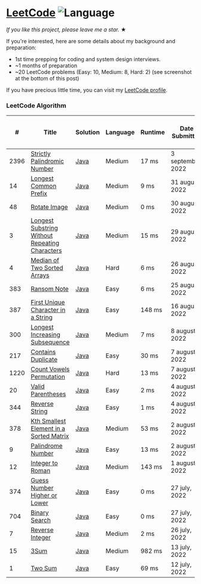# [LeetCode](https://leetcode.com/problemset/algorithms/) ![Language](https://img.shields.io/badge/language-Java-blue.svg)

_If you like this project, please leave me a star._ &#9733;<br>

If you're interested, here are some details about my background and preparation:
- 1st time prepping for coding and system design interviews.
- ~1 months of preparation
- ~20 LeetCode problems (Easy: 10, Medium: 8, Hard: 2) (see screenshot at the bottom of this post)

If you have precious little time, you can visit my [LeetCode profile](https://leetcode.com/shawonlodh/).

### LeetCode Algorithm

| #   | Title | Solution | Language | Runtime | Date Submitted  | Basic idea (One line) |
|-----| ----- | -------- |----------|---------|-----------------| --------------------- |
| 2396  |[Strictly Palindromic Number](https://leetcode.com/problems/strictly-palindromic-number/) | [Java](https://github.com/Shawon-Lodh/LeetCode_solves/blob/master/src/StrictlyPalindromicNumber.java) | Medium     | 17 ms    | 3 september, 2022 | ... |
| 14  |[Longest Common Prefix](https://leetcode.com/problems/longest-common-prefix/) | [Java](https://github.com/Shawon-Lodh/LeetCode_solves/blob/master/src/LongestCommonPrefix.java) | Medium     | 9 ms    | 31 august, 2022 | ... |
| 48  |[Rotate Image](https://leetcode.com/problems/rotate-image/) | [Java](https://github.com/Shawon-Lodh/LeetCode_solves/blob/master/src/RotateImage.java) | Medium     | 0 ms    | 30 august, 2022 | ... |
| 3   |[Longest Substring Without Repeating Characters](https://leetcode.com/problems/longest-substring-without-repeating-characters/) | [Java](https://github.com/Shawon-Lodh/LeetCode_solves/blob/master/src/LongestSubstringWithoutRepeatingCharacters.java) | Medium     | 15 ms   | 29 august, 2022 | ... |
| 4   |[Median of Two Sorted Arrays](https://leetcode.com/problems/median-of-two-sorted-arrays/) | [Java](https://github.com/Shawon-Lodh/LeetCode_solves/blob/master/src/MedianOFTwoSortedArrays.java) | Hard     | 6 ms    | 26 august, 2022 | ... |
| 383 |[Ransom Note](https://leetcode.com/problems/ransom-note/) | [Java](https://github.com/Shawon-Lodh/LeetCode_solves/blob/master/src/RansomNote.java) | Easy     | 6 ms    | 25 august, 2022 | ... |
| 387 |[First Unique Character in a String](https://leetcode.com/problems/first-unique-character-in-a-string/) | [Java](https://github.com/Shawon-Lodh/LeetCode_solves/blob/master/src/FirstUniqueCharacterInString.java) | Easy     | 148 ms  | 16 august, 2022 | ... |
| 300 |[Longest Increasing Subsequence](https://leetcode.com/problems/longest-increasing-subsequence/) | [Java](https://github.com/Shawon-Lodh/LeetCode_solves/blob/master/src/LongestIncreasingSubsequence.java) | Medium   | 7 ms    | 8 august, 2022  | ... |
| 217 |[Contains Duplicate](https://leetcode.com/problems/contains-duplicate/) | [Java](https://github.com/Shawon-Lodh/LeetCode_solves/blob/master/src/ContainsDuplicate.java) | Easy     | 30 ms   | 7 august, 2022  | ... |
| 1220 |[Count Vowels Permutation](https://leetcode.com/problems/count-vowels-permutation/) | [Java](https://github.com/Shawon-Lodh/LeetCode_solves/blob/master/src/CountVowelsPermutation.java) | Hard     | 13 ms   | 7 august, 2022  | ... |
| 20  |[Valid Parentheses](https://leetcode.com/problems/valid-parentheses/) | [Java](https://github.com/Shawon-Lodh/LeetCode_solves/blob/master/src/ValidParentheses.java) | Easy     | 2 ms    | 4 august, 2022  | ... |
| 344 |[Reverse String](https://leetcode.com/problems/reverse-string/) | [Java](https://github.com/Shawon-Lodh/LeetCode_solves/blob/master/src/ReverseString.java) | Easy     | 1 ms    | 4 august, 2022  | ... |
| 378 |[Kth Smallest Element in a Sorted Matrix](https://leetcode.com/problems/kth-smallest-element-in-a-sorted-matrix/) | [Java](https://github.com/Shawon-Lodh/LeetCode_solves/blob/master/src/KthSmallestElementInASortedMatrix.java) | Medium   | 53 ms   | 2 august, 2022  | ... |
| 9   |[Palindrome Number](https://leetcode.com/problems/palindrome-number/) | [Java](https://github.com/Shawon-Lodh/LeetCode_solves/blob/master/src/PalindromeNumber.java) | Easy     | 13 ms   | 2 august, 2022  | ... |
| 12  |[Integer to Roman](https://leetcode.com/problems/integer-to-roman/) | [Java](https://github.com/Shawon-Lodh/LeetCode_solves/blob/master/src/IntegerToRoman.java) | Medium   | 143 ms  | 1 august, 2022  | ... |
| 374 |[Guess Number Higher or Lower](https://leetcode.com/problems/guess-number-higher-or-lower/) | [Java](https://github.com/Shawon-Lodh/LeetCode_solves/blob/master/src/GuessNumberHigherOrLower.java) | Easy     | 0 ms    | 27 july, 2022   | ... |
| 704 |[Binary Search](https://leetcode.com/problems/binary-search/) | [Java](https://github.com/Shawon-Lodh/LeetCode_solves/blob/master/src/BinarySearch.java) | Easy     | 0 ms    | 27 july, 2022   | ... |
| 7   |[Reverse Integer](https://leetcode.com/problems/reverse-integer/) | [Java](https://github.com/Shawon-Lodh/LeetCode_solves/blob/master/src/ReverseInteger.java) | Medium   | 2 ms    | 26 july, 2022   | ... |
| 15  |[3Sum](https://leetcode.com/problems/3sum/) | [Java](https://github.com/Shawon-Lodh/LeetCode_solves/blob/master/src/ThreeSum.java) | Medium   | 982 ms  | 13 july, 2022   | ... |
| 1   |[Two Sum](https://leetcode.com/problems/two-sum/) | [Java](https://github.com/Shawon-Lodh/LeetCode_solves/blob/master/src/ThreeSum.java) | Easy     | 69 ms   | 12 july, 2022   | ... |
